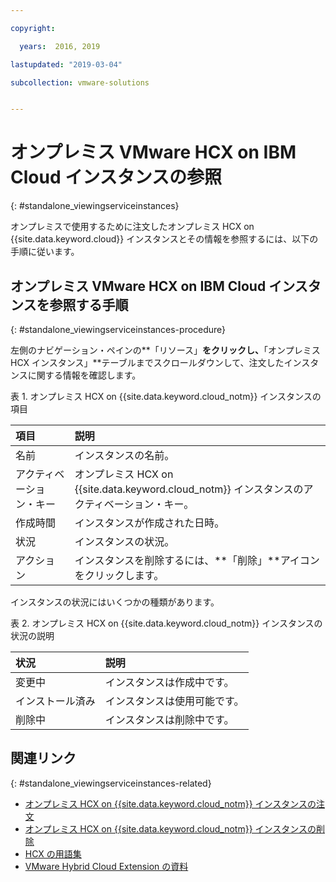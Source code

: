 ```yaml
---

copyright:

  years:  2016, 2019

lastupdated: "2019-03-04"

subcollection: vmware-solutions


---
```


# オンプレミス VMware HCX on IBM Cloud インスタンスの参照
{: #standalone_viewingserviceinstances}

オンプレミスで使用するために注文したオンプレミス HCX on {{site.data.keyword.cloud}} インスタンスとその情報を参照するには、以下の手順に従います。

## オンプレミス VMware HCX on IBM Cloud インスタンスを参照する手順
{: #standalone_viewingserviceinstances-procedure}

左側のナビゲーション・ペインの**「リソース」**をクリックし、**「オンプレミス HCX インスタンス」**テーブルまでスクロールダウンして、注文したインスタンスに関する情報を確認します。

表 1. オンプレミス HCX on {{site.data.keyword.cloud_notm}} インスタンスの項目

| 項目        | 説明       |  
|:------------- |:------------- |
| 名前 | インスタンスの名前。 |
| アクティベーション・キー | オンプレミス HCX on {{site.data.keyword.cloud_notm}} インスタンスのアクティベーション・キー。 |  
| 作成時間 | インスタンスが作成された日時。 |
| 状況 | インスタンスの状況。 |  
| アクション | インスタンスを削除するには、**「削除」**アイコンをクリックします。 |

インスタンスの状況にはいくつかの種類があります。

表 2. オンプレミス HCX on {{site.data.keyword.cloud_notm}} インスタンスの状況の説明

| 状況        | 説明       |
|:------------- |:------------- |
| 変更中 | インスタンスは作成中です。 |
| インストール済み | インスタンスは使用可能です。 |
| 削除中 | インスタンスは削除中です。 |

## 関連リンク
{: #standalone_viewingserviceinstances-related}

* [オンプレミス HCX on {{site.data.keyword.cloud_notm}} インスタンスの注文](/docs/services/vmwaresolutions/services?topic=vmware-solutions-standalone_orderingserviceinstances)
* [オンプレミス HCX on {{site.data.keyword.cloud_notm}} インスタンスの削除](/docs/services/vmwaresolutions/services?topic=vmware-solutions-standalone_deletingserviceinstances)
* [HCX の用語集](/docs/services/vmwaresolutions/services?topic=vmware-solutions-hcx_glossary)
* [VMware Hybrid Cloud Extension の資料](https://cloud.vmware.com/vmware-hcx/resources)
